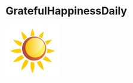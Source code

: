 # GratefulHappinessDaily

![Sunshine](
https://github.com/toadlyBroodle/GratefulHappinessDaily/blob/master/app/src/main/res/drawable-xxhdpi/ic_launcher.png)
